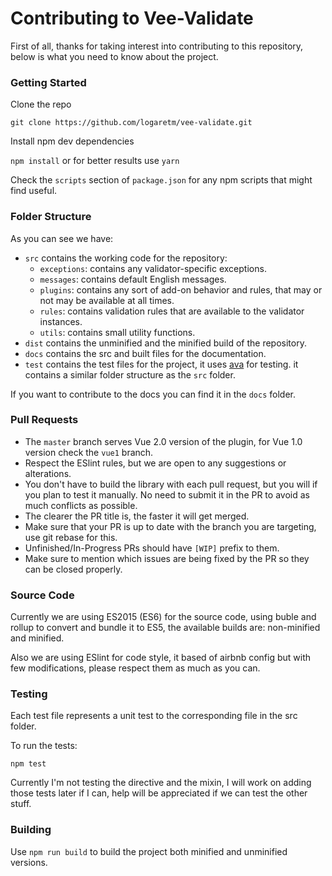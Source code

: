 # Contributing to Vee-Validate

First of all, thanks for taking interest into contributing to this repository, below is what you need to know about the project.

### Getting Started

Clone the repo

`git clone https://github.com/logaretm/vee-validate.git`

Install npm dev dependencies

`npm install` or for better results use `yarn`

Check the `scripts` section of `package.json` for any npm scripts that might find useful.

### Folder Structure

As you can see we have:
- `src` contains the working code for the repository:
    - `exceptions`: contains any validator-specific exceptions.
    - `messages`: contains default English messages.
    - `plugins`: contains any sort of add-on behavior and rules, that may or not may be available at all times.
    - `rules`: contains validation rules that are available to the validator instances.
    - `utils`: contains small utility functions.
- `dist` contains the unminified and the minified build of the repository.
- `docs` contains the src and built files for the documentation.
- `test` contains the test files for the project, it uses [ava](https://github.com/avajs/ava) for testing. it contains a similar folder structure as the `src` folder.

If you want to contribute to the docs you can find it in the `docs` folder.

### Pull Requests

- The `master` branch serves Vue 2.0 version of the plugin, for Vue 1.0 version check the `vue1` branch.
- Respect the ESlint rules, but we are open to any suggestions or alterations.
- You don't have to build the library with each pull request, but you will if you plan to test it manually. No need to submit it in the PR to avoid as much conflicts as possible.
- The clearer the PR title is, the faster it will get merged.
- Make sure that your PR is up to date with the branch you are targeting, use git rebase for this.
- Unfinished/In-Progress PRs should have `[WIP]` prefix to them.
- Make sure to mention which issues are being fixed by the PR so they can be closed properly.

### Source Code

Currently we are using ES2015 (ES6) for the source code, using buble and rollup to convert and bundle it to ES5, the available builds are: non-minified and minified.

Also we are using ESlint for code style, it based of airbnb config but with few modifications, please respect them as much as you can.

### Testing

Each test file represents a unit test to the corresponding file in the src folder.

To run the tests:

`npm test`

Currently I'm not testing the directive and the mixin, I will work on adding those tests later if I can, help will be appreciated if we can test the other stuff.

### Building

Use `npm run build` to build the project both minified and unminified versions.
